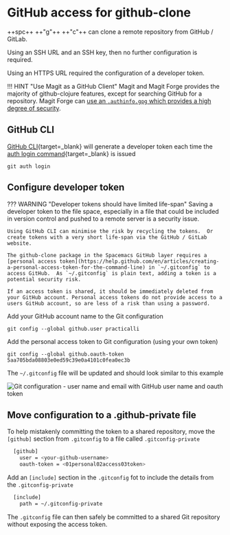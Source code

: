 # GitHub access for github-clone

++spc++ ++"g"++ ++"c"++ can clone a remote repository from GitHub / GitLab.

Using an SSH URL and an SSH key, then no further configuration is required.

Using an HTTPS URL required the configuration of a developer token.


!!! HINT "Use Magit as a GitHub Client"
    Magit and Magit Forge provides the majority of github-clojure features, except for searching GitHub for a repository.  Magit Forge can [use an `.authinfo.gpg` which provides a high degree of security](forge-configuration.md).


## GitHub CLI

[GitHub CLI](https://cli.github.com/){target=_blank} will generate a developer token each time the [auth login command](https://cli.github.com/manual/gh_auth_login){target=_blank} is issued

```shell
git auth login
```

## Configure developer token

??? WARNING "Developer tokens should have limited life-span"
    Saving a developer token to the file space, especially in a file that could be included in version control and pushed to a remote server is a security issue.

    Using GitHub CLI can minimise the risk by recycling the tokens.  Or create tokens with a very short life-span via the GitHub / GitLab website.

    The github-clone package in the Spacemacs GitHub layer requires a [personal access token](https://help.github.com/en/articles/creating-a-personal-access-token-for-the-command-line) in `~/.gitconfig` to access GitHub.  As `~/.gitconfig` is plain text, adding a token is a potential security risk.

    If an access token is shared, it should be immediately deleted from your GitHub account. Personal access tokens do not provide access to a users GitHub account, so are less of a risk than using a password.

Add your GitHub account name to the Git configuration

```shell
git config --global github.user practicalli
```

Add the personal access token to Git configuration (using your own token)

```shell
git config --global github.oauth-token 5aa705bda08803e0ed59c39e0a4101c0fea0ec3b
```

The `~/.gitconfig` file will be updated and should look similar to this example

![Git configuration - user name and email with GitHub user name and oauth token](https://raw.githubusercontent.com/practicalli/graphic-design/live/editors/spacemacs/screenshots/git-gitconfig-user-name-email-github-oauth-token.png)


## Move configuration to a .github-private file

To help mistakenly committing the token to a shared repository, move the `[github]` section from `.gitconfig` to a file called `.gitconfig-private`

```bash
  [github]
    user = <your-github-username>
    oauth-token = <01personal02access03token>
```

Add an `[include]` section in the `.gitconfig` fot to include the details from the `.gitconfig-private`

```bash
  [include]
    path = ~/.gitconfig-private
```

The `.gitconfig` file can then safely be committed to a shared Git repository without exposing the access token.
